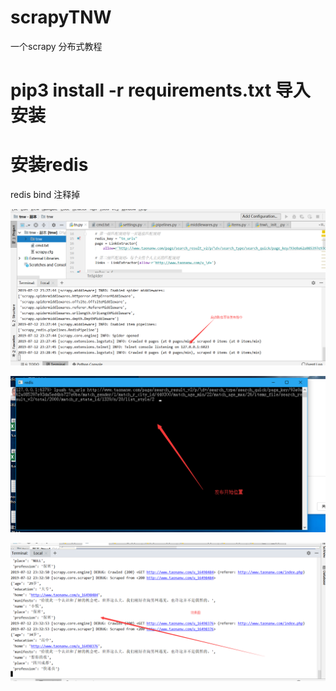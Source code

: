 # scrapyTNW

一个scrapy 分布式教程

# pip3 install -r requirements.txt   导入  安装

# 安装redis

redis bind 注释掉


![1](https://github.com/hanwenlu2016/scrapyTNW/blob/master/imgs/1.png)


![1](https://github.com/hanwenlu2016/scrapyTNW/blob/master/imgs/2.png)


![1](https://github.com/hanwenlu2016/scrapyTNW/blob/master/imgs/3.png)

